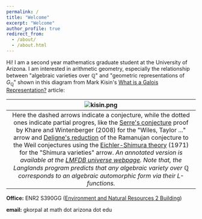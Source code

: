 ```yaml
---
permalink: /
title: "Welcome"
excerpt: "Welcome"
author_profile: true
redirect_from: 
  - /about/
  - /about.html
---
```


Hi! I am a second year mathematics graduate student at the University of Arizona. I am interested in arithmetic geometry, especially the relationship between "algebraic varieties over $\mathbb{Q}$" and "geometric representations of $G_{\mathbb{Q}}$" shown in this diagram from Mark Kisin's [What is a Galois Representation?](https://www.ams.org/notices/200706/tx070600718p.pdf) article: 

| ![kisin.png](https://gkorpal.github.io/images/kisin.png) | 
|:--:| 
| Here the dashed arrows indicate a conjecture, while the dotted ones indicate partial progres, like the [Serre's conjecture](https://www.math.arizona.edu/~cais/Papers/Expos/Serre05.pdf) proof by Khare and Wintenberger (2008) for the "Wiles, Taylor ..." arrow and [Deligne's reduction](https://mathoverflow.net/a/20259/) of the Ramanujan conjecture to the Weil conjectures using the [Eichler-Shimura theory](https://mathoverflow.net/a/20950/) (1971) for the "Shimura varieties" arrow. *An annotated version is available at the [LMFDB universe webpage](https://www.lmfdb.org/universe). Note that, the Langlands program predicts that any algebraic variety over $\mathbb{Q}$ corresponds to an algebraic automorphic form via their L-functions.*|

**Office:** ENR2 S390GG ([Environment and Natural Resources 2 Building](https://enr2tour.arizona.edu/))

<!--- **Office Hours:**  On Sundays from 2:00 pm to 3:00 pm, on Tuesdays and Thursdays from 4:00 pm to 5:00 pm --->

**email:** gkorpal at math dot arizona dot edu
